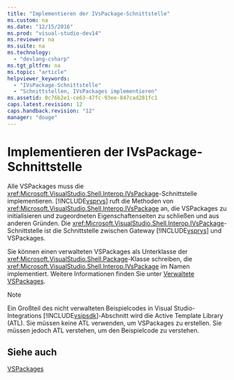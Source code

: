 ```yaml
---
title: "Implementieren der IVsPackage-Schnittstelle"
ms.custom: na
ms.date: "12/15/2016"
ms.prod: "visual-studio-dev14"
ms.reviewer: na
ms.suite: na
ms.technology: 
  - "devlang-csharp"
ms.tgt_pltfrm: na
ms.topic: "article"
helpviewer_keywords: 
  - "IVsPackage-Schnittstelle"
  - "Schnittstellen, IVsPackages implementieren"
ms.assetid: 0c76b2e1-ce63-47fc-93ee-847cad281fc1
caps.latest.revision: 12
caps.handback.revision: "12"
manager: "douge"
---
```

# Implementieren der IVsPackage-Schnittstelle
Alle VSPackages muss die <xref:Microsoft.VisualStudio.Shell.Interop.IVsPackage>\-Schnittstelle implementieren.  [!INCLUDE[vsprvs](../assembler/masm/includes/vsprvs_md.md)] ruft die Methoden von <xref:Microsoft.VisualStudio.Shell.Interop.IVsPackage> an, die VSPackages zu initialisieren und zugeordneten Eigenschaftenseiten zu schließen und aus anderen Gründen.  Die <xref:Microsoft.VisualStudio.Shell.Interop.IVsPackage>\-Schnittstelle ist die Schnittstelle zwischen Gateway [!INCLUDE[vsprvs](../assembler/masm/includes/vsprvs_md.md)] und VSPackages.  
  
 Sie können einen verwalteten VSPackages als Unterklasse der <xref:Microsoft.VisualStudio.Shell.Package>\-Klasse schreiben, die <xref:Microsoft.VisualStudio.Shell.Interop.IVsPackage> im Namen implementiert.  Weitere Informationen finden Sie unter [Verwaltete VSPackages](../misc/managed-vspackages.md).  
  
> [!NOTE]
>  Ein Großteil des nicht verwalteten Beispielcodes in Visual Studio\-Integrations [!INCLUDE[vsipsdk](../mfc/includes/vsipsdk_md.md)]\-Abschnitt wird die Active Template Library \(ATL\).  Sie müssen keine ATL verwenden, um VSPackages zu erstellen. Sie müssen jedoch ATL verstehen, um den Beispielcode zu verstehen.  
  
## Siehe auch  
 [VSPackages](../Topic/VSPackages.md)